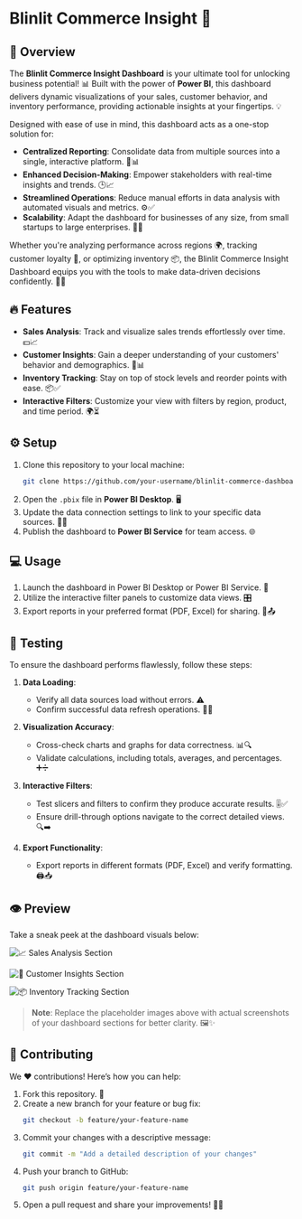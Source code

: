 
# Blinlit Commerce Insight 🚀

## 🌟 Overview
The **Blinlit Commerce Insight Dashboard** is your ultimate tool for unlocking business potential! 📊 Built with the power of **Power BI**, this dashboard delivers dynamic visualizations of your sales, customer behavior, and inventory performance, providing actionable insights at your fingertips. 💡

Designed with ease of use in mind, this dashboard acts as a one-stop solution for:

- **Centralized Reporting**: Consolidate data from multiple sources into a single, interactive platform. 🔄📊
- **Enhanced Decision-Making**: Empower stakeholders with real-time insights and trends. 🕒📈
- **Streamlined Operations**: Reduce manual efforts in data analysis with automated visuals and metrics. ⚙️✅
- **Scalability**: Adapt the dashboard for businesses of any size, from small startups to large enterprises. 🏢🚀

Whether you're analyzing performance across regions 🌍, tracking customer loyalty 👥, or optimizing inventory 📦, the Blinlit Commerce Insight Dashboard equips you with the tools to make data-driven decisions confidently. 💼✨

## 🔥 Features
- **Sales Analysis**: Track and visualize sales trends effortlessly over time. 💵📈
- **Customer Insights**: Gain a deeper understanding of your customers' behavior and demographics. 👥📊
- **Inventory Tracking**: Stay on top of stock levels and reorder points with ease. 📦✅
- **Interactive Filters**: Customize your view with filters by region, product, and time period. 🌍⏳

## ⚙️ Setup
1. Clone this repository to your local machine:
   ```bash
   git clone https://github.com/your-username/blinlit-commerce-dashboard.git
   ```
2. Open the `.pbix` file in **Power BI Desktop**. 🖥️
3. Update the data connection settings to link to your specific data sources. 🔗📂
4. Publish the dashboard to **Power BI Service** for team access. 🌐

## 💻 Usage
1. Launch the dashboard in Power BI Desktop or Power BI Service. 🚀
2. Utilize the interactive filter panels to customize data views. 🎛️
3. Export reports in your preferred format (PDF, Excel) for sharing. 📄📤

## 🧪 Testing
To ensure the dashboard performs flawlessly, follow these steps:

1. **Data Loading**:
   - Verify all data sources load without errors. ⚠️
   - Confirm successful data refresh operations. 🔄✅

2. **Visualization Accuracy**:
   - Cross-check charts and graphs for data correctness. 📊🔍
   - Validate calculations, including totals, averages, and percentages. ➕➗

3. **Interactive Filters**:
   - Test slicers and filters to confirm they produce accurate results. 🎚️✅
   - Ensure drill-through options navigate to the correct detailed views. 🔍➡️

4. **Export Functionality**:
   - Export reports in different formats (PDF, Excel) and verify formatting. 🖨️📥

## 👁️ Preview
Take a sneak peek at the dashboard visuals below:

![📈 Sales Analysis Section](./images/sales-analysis-preview.png)

![👥 Customer Insights Section](./images/customer-insights-preview.png)

![📦 Inventory Tracking Section](./images/inventory-tracking-preview.png)

> **Note**: Replace the placeholder images above with actual screenshots of your dashboard sections for better clarity. 🖼️✨

## 🤝 Contributing
We ❤️ contributions! Here’s how you can help:
1. Fork this repository. 🍴
2. Create a new branch for your feature or bug fix:
   ```bash
   git checkout -b feature/your-feature-name
   ```
3. Commit your changes with a descriptive message:
   ```bash
   git commit -m "Add a detailed description of your changes"
   ```
4. Push your branch to GitHub:
   ```bash
   git push origin feature/your-feature-name
   ```
5. Open a pull request and share your improvements! 🔗✨



